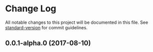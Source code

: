 # Change Log

All notable changes to this project will be documented in this file. See [standard-version](https://github.com/conventional-changelog/standard-version) for commit guidelines.

<a name="0.0.1-alpha.0"></a>
## 0.0.1-alpha.0 (2017-08-10)
